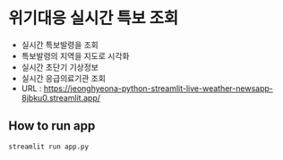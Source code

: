 # 위기대응 실시간 특보 조회

- 실시간 특보발령을 조회
- 특보발령의 지역을 지도로 시각화
- 실시간 초단기 기상정보
- 실시간 응급의료기관 조회
- URL : https://jeonghyeona-python-streamlit-live-weather-newsapp-8jbku0.streamlit.app/

How to run app
------
    streamlit run app.py
